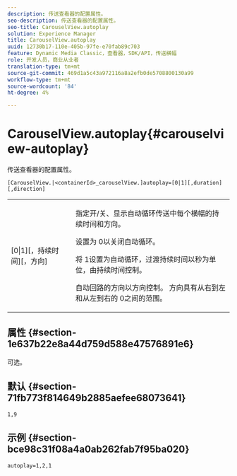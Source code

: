 ```yaml
---
description: 传送查看器的配置属性。
seo-description: 传送查看器的配置属性。
seo-title: CarouselView.autoplay
solution: Experience Manager
title: CarouselView.autoplay
uuid: 12730b17-110e-405b-97fe-e70fab89c703
feature: Dynamic Media Classic，查看器，SDK/API，传送横幅
role: 开发人员，商业从业者
translation-type: tm+mt
source-git-commit: 469d1a5c43a972116a8a2efb0de5708800130a99
workflow-type: tm+mt
source-wordcount: '84'
ht-degree: 4%

---
```



# CarouselView.autoplay{#carouselview-autoplay}

传送查看器的配置属性。

`[CarouselView.|<containerId>_carouselView.]autoplay=[0|1][,duration][,direction]`

<table id="table_441553CD34C94A58A9D7CBF772DEDDB6"> 
 <tbody> 
  <tr> 
   <td colname="col1"> <p> <span class="codeph">[0|1][，持续时间][，方向]</span> </p> </td> 
   <td colname="col2"> <p> 指定开/关、显示自动循环传送中每个横幅的持续时间和方向。 </p> <p>设置为<span class="codeph"> 0</span>以关闭自动循环。 </p> <p>将<span class="codeph"> 1</span>设置为自动循环，过渡持续时间以秒为单位，由<span class="codeph">持续时间</span>控制。 </p> <p>自动回路的方向以<span class="codeph">方向</span>控制。 <span class="codeph">方向</span>具有从右到左和从左到右的<span class="codeph"> 0</span>之间的范围。<span class="codeph"></span> </p> </td> 
  </tr> 
 </tbody> 
</table>

## 属性 {#section-1e637b22e8a44d759d588e47576891e6}

可选。

## 默认 {#section-71fb773f814649b2885aefee68073641}

`1,9`

## 示例 {#section-bce98c31f08a4a0ab262fab7f95ba020}

```
autoplay=1,2,1
```

